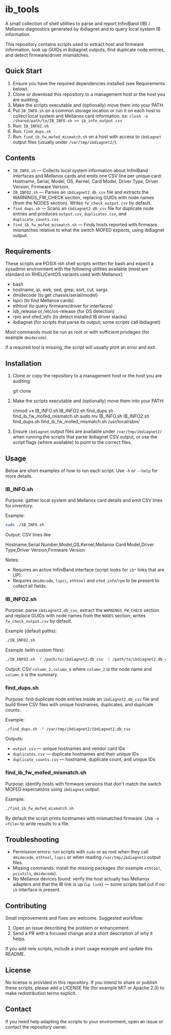 # ib_tools

A small collection of shell utilities to parse and report InfiniBand (IB) / Mellanox diagnostics
generated by ibdiagnet and to query local system IB information.

This repository contains scripts used to extract host and firmware information, look up
GUIDs in ibdiagnet outputs, find duplicate node entries, and detect firmware/driver mismatches.

## Quick Start 
1. Ensure you have the required dependencies installed (see Requirements below).
2. Clone or download this repository to a management host or the host you are auditing.
3. Make the scripts executable and (optionally) move them into your PATH.
4. Put `IB_INFO.sh` on a common storage location or run it on each host to collect
   local system and Mellanox card information.
   ex: ``clush -a /shared/path/to/IB_INFO.sh >> ib_info_output.csv``
5. Run: `IB_INFO2.sh`
6. Run: `find_dups.sh`
7. Run: `find_ib_fw_mofed_mismatch.sh` on a host
   with access to `ibdiagnet` output files (usually under `/var/tmp/ibdiagnet2/`).


## Contents

- `IB_INFO.sh` — Collects local system information about InfiniBand interfaces and Mellanox cards
	and emits one CSV line per unique card: Hostname, Serial, Model, OS, Kernel, Card Model,
	Driver Type, Driver Version, Firmware Version.
- `IB_INFO2.sh` — Parses an `ibdiagnet2.db_csv` file and extracts the WARNINGS_FW_CHECK section,
	replacing GUIDs with node names (from the NODES section). Writes `fw_check_output.csv` by default.
- `find_dups.sh` — Scans an `ibdiagnet2.db_csv` file for duplicate node entries and produces
	`output.csv`, `duplicates.csv`, and `duplicate_counts.csv`.
- `find_ib_fw_mofed_mismatch.sh` — Finds hosts reported with firmware mismatches relative to
	what the switch MOFED expects, using ibdiagnet output.

## Requirements

These scripts are POSIX-ish shell scripts written for bash and expect a sysadmin environment with
the following utilities available (most are standard on RHEL/CentOS variants used with Mellanox):

- bash
- hostname, ip, awk, sed, grep, sort, cut, xargs
- dmidecode (to get chassis/serial/model)
- lspci (to find Mellanox cards)
- ethtool (to query firmware/driver for interfaces)
- lsb_release or /etc/os-release (for OS detection)
- rpm and ofed_info (to detect installed IB driver stacks)
- ibdiagnet (for scripts that parse its output; some scripts call ibdiagnet)

Most commands must be run as root or with sufficient privileges (for example `dmidecode`).

If a required tool is missing, the script will usually print an error and exit.

## Installation

1. Clone or copy the repository to a management host or the host you are auditing:

	 git clone <your-repo-url>

2. Make the scripts executable and (optionally) move them into your PATH:

	 chmod +x IB_INFO.sh IB_INFO2.sh find_dups.sh find_ib_fw_mofed_mismatch.sh
	 sudo mv IB_INFO.sh IB_INFO2.sh find_dups.sh find_ib_fw_mofed_mismatch.sh /usr/local/sbin/

3. Ensure `ibdiagnet` output files are available under `/var/tmp/ibdiagnet2/` when running
	 the scripts that parse ibdiagnet CSV output, or use the script flags (where available) to
	 point to the correct files.

## Usage

Below are short examples of how to run each script. Use `-h` or `--help` for more details.

### IB_INFO.sh

Purpose: gather local system and Mellanox card details and emit CSV lines for inventory.

Example:

```bash
sudo ./IB_INFO.sh
```

Output: CSV lines like

Hostname,Serial Number,Model,OS,Kernel,Mellanox Card Model,Driver Type,Driver Version,Firmware Version

Notes:
- Requires an active InfiniBand interface (script looks for `ib*` links that are UP).
- Requires `dmidecode`, `lspci`, `ethtool` and `ofed_info`/`rpm` to be present to collect all fields.

### IB_INFO2.sh

Purpose: parse `ibdiagnet2.db_csv`, extract the `WARNINGS_FW_CHECK` section and replace GUIDs
with node names from the `NODES` section; writes `fw_check_output.csv` by default.

Example (default paths):

```bash
./IB_INFO2.sh
```

Example (with custom files):

```bash
./IB_INFO2.sh -f /path/to/ibdiagnet2.db_csv -l /path/to/ibdiagnet2.db_csv -o /tmp/fw_check_output.csv
```

Output: CSV `column_2,column_6` where `column_2` is the node name and `column_6` is the summary.

### find_dups.sh

Purpose: find duplicate node entries inside an `ibdiagnet2.db_csv` file and build three CSV files
with unique hostnames, duplicates, and duplicate counts.

Example:

```bash
./find_dups.sh -f /var/tmp/ibdiagnet2/ibdiagnet2.db_csv
```

Outputs:
- `output.csv` — unique hostnames and vendor card IDs
- `duplicates.csv` — duplicate hostnames and their unique IDs
- `duplicate_counts.csv` — hostname, duplicate count, and unique IDs

### find_ib_fw_mofed_mismatch.sh

Purpose: identify hosts with firmware versions that don't match the switch MOFED expectations
using `ibdiagnet` output.

Example:

```bash
./find_ib_fw_mofed_mismatch.sh
```

By default the script prints hostnames with mismatched firmware. Use `-o <file>` to write
results to a file.

## Troubleshooting

- Permission errors: run scripts with `sudo` or as root when they call `dmidecode`,
	`ethtool`, `lspci` or when reading `/var/tmp/ibdiagnet2` output files.
- Missing commands: install the missing packages (for example `ethtool`, `pciutils`, `dmidecode`).
- No Mellanox devices found: verify the host actually has Mellanox adapters and that the IB
	link is up (`ip link`) — some scripts bail out if no `ib` interface is present.

## Contributing

Small improvements and fixes are welcome. Suggested workflow:

1. Open an issue describing the problem or enhancement.
2. Send a PR with a focused change and a short description of why it helps.

If you add new scripts, include a short usage example and update this README.

## License

No license is provided in this repository. If you intend to share or publish these scripts,
please add a LICENSE file (for example MIT or Apache 2.0) to make redistribution terms explicit.

## Contact

If you need help adapting the scripts to your environment, open an issue or contact the
repository owner.

